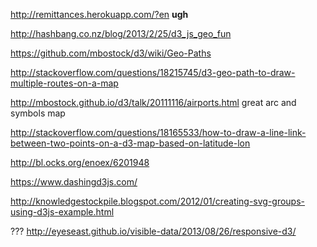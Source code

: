 

http://remittances.herokuapp.com/?en
**ugh**


http://hashbang.co.nz/blog/2013/2/25/d3_js_geo_fun

https://github.com/mbostock/d3/wiki/Geo-Paths

http://stackoverflow.com/questions/18215745/d3-geo-path-to-draw-multiple-routes-on-a-map

http://mbostock.github.io/d3/talk/20111116/airports.html
great arc and symbols map

http://stackoverflow.com/questions/18165533/how-to-draw-a-line-link-between-two-points-on-a-d3-map-based-on-latitude-lon

http://bl.ocks.org/enoex/6201948

https://www.dashingd3js.com/

http://knowledgestockpile.blogspot.com/2012/01/creating-svg-groups-using-d3js-example.html



???
http://eyeseast.github.io/visible-data/2013/08/26/responsive-d3/